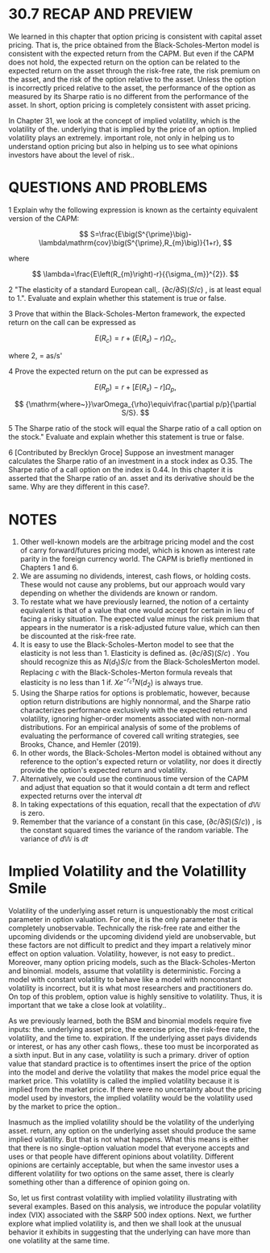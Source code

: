 # 30.7 RECAP AND PREVIEW

We learned in this chapter that option pricing is consistent with capital asset pricing. That is, the price obtained from the Black-Scholes-Merton model is consistent with the expected return from the CAPM. But even if the CAPM does not hold, the expected return on the option can be related to the expected return on the asset through the risk-free rate, the risk premium on the asset, and the risk of the option relative to the asset. Unless the option is incorrectly priced relative to the asset, the performance of the option as measured by its Sharpe ratio is no different from the performance of the asset. In short, option pricing is completely consistent with asset pricing.

In Chapter 31, we look at the concept of implied volatility, which is the volatility of the. underlying that is implied by the price of an option. Implied volatility plays an extremely. important role, not only in helping us to understand option pricing but also in helping us to see what opinions investors have about the level of risk..

# QUESTIONS AND PROBLEMS

1 Explain why the following expression is known as the certainty equivalent version of the CAPM:

$$
S=\frac{E\big(S^{\prime}\big)-\lambda\mathrm{cov}\big(S^{\prime},R_{m}\big)}{1+r},
$$

where

$$
\lambda=\frac{E\left(R_{m}\right)-r}{{\sigma_{m}}^{2}}.
$$

2 "The elasticity of a standard European call,. $(\partial c/\partial S)(S/c)$ , is at least equal to 1.". Evaluate and explain whether this statement is true or false.

3 Prove that within the Black-Scholes-Merton framework, the expected return on the call can be expressed as

$$
E\big(R_{c}\big)=r+\big(E\big(R_{s}\big)-r\big)\Omega_{c},
$$

where 2, = as/s'

4 Prove the expected return on the put can be expressed as

$$
E\big(R_{p}\big)=r+\big[E\big(R_{s}\big)-r\big]\Omega_{p},
$$

$$
{\mathrm{where~}}\varOmega_{\rho}\equiv\frac{\partial p/p}{\partial S/S}.
$$

5 The Sharpe ratio of the stock will equal the Sharpe ratio of a call option on the stock." Evaluate and explain whether this statement is true or false.

6 [Contributed by Brecklyn Groce] Suppose an investment manager calculates the Sharpe ratio of an investment in a stock index as O.35. The Sharpe ratio of a call option on the index is 0.44. In this chapter it is asserted that the Sharpe ratio of an. asset and its derivative should be the same. Why are they different in this case?.

# NOTES

1. Other well-known models are the arbitrage pricing model and the cost of carry forward/futures pricing model, which is known as interest rate parity in the foreign currency world. The CAPM is briefly mentioned in Chapters 1 and 6.
2. We are assuming no dividends, interest, cash flows, or holding costs. These would not cause any problems, but our approach would vary depending on whether the dividends are known or random.
3. To restate what we have previously learned, the notion of a certainty equivalent is that of a value that one would accept for certain in lieu of facing a risky situation. The expected value minus the risk premium that appears in the numerator is a risk-adjusted future value, which can then be discounted at the risk-free rate.
4. It is easy to use the Black-Scholes-Merton model to see that the elasticity is not less than 1. Elasticity is defined as. $(\partial c/\partial S)(S/c)$ . You should recognize this as $N\big(d_{1}\big)S/c$ from the Black-ScholesMerton model. Replacing $c$ with the Black-Scholes-Merton formula reveals that elasticity is no less than 1 if. $X e^{-r_{c}\tau}N(d_{2})$ is always true.
5. Using the Sharpe ratios for options is problematic, however, because option return distributions are highly nonnormal, and the Sharpe ratio characterizes performance exclusively with the expected return and volatility, ignoring higher-order moments associated with non-normal distributions. For an empirical analysis of some of the problems of evaluating the performance of covered call writing strategies, see Brooks, Chance, and Hemler (2019).
6. In other words, the Black-Scholes-Merton model is obtained without any reference to the option's expected return or volatility, nor does it directly provide the option's expected return and volatility.
7. Alternatively, we could use the continuous time version of the CAPM and adjust that equation so that it would contain a dt term and reflect expected returns over the interval $d t$
8. In taking expectations of this equation, recall that the expectation of $d\mathbb{W}$ is zero.
9. Remember that the variance of a constant (in this case, $(\partial c/\partial S)(S/c))$ , is the constant squared times the variance of the random variable. The variance of $d\mathbb{W}$ is $d t$

# Implied Volatility and the Volatillity Smile

Volatility of the underlying asset return is unquestionably the most critical parameter in option valuation. For one, it is the only parameter that is completely unobservable. Technically the risk-free rate and either the upcoming dividends or the upcoming dividend yield are unobservable, but these factors are not difficult to predict and they impart a relatively minor effect on option valuation. Volatility, however, is not easy to predict.. Moreover, many option pricing models, such as the Black-Scholes-Merton and binomial. models, assume that volatility is deterministic. Forcing a model with constant volatility to behave like a model with nonconstant volatility is incorrect, but it is what most researchers and practitioners do. On top of this problem, option value is highly sensitive to volatility. Thus, it is important that we take a close look at volatility..

As we previously learned, both the BSM and binomial models require five inputs: the. underlying asset price, the exercise price, the risk-free rate, the volatility, and the time to. expiration. If the underlying asset pays dividends or interest, or has any other cash flows,. these too must be incorporated as a sixth input. But in any case, volatility is such a primary. driver of option value that standard practice is to oftentimes insert the price of the option into the model and derive the volatility that makes the model price equal the market price. This volatility is called the implied volatility because it is implied from the market price. If there were no uncertainty about the pricing model used by investors, the implied volatility would be the volatility used by the market to price the option..

Inasmuch as the implied volatility should be the volatility of the underlying asset. return, any option on the underlying asset should produce the same implied volatility. But that is not what happens. What this means is either that there is no single-option valuation model that everyone accepts and uses or that people have different opinions about volatility. Different opinions are certainly acceptable, but when the same investor uses a different volatility for two options on the same asset, there is clearly something other than a difference of opinion going on.

So, let us first contrast volatility with implied volatility illustrating with several examples. Based on this analysis, we introduce the popular volatility index (VIX) associated with the $\mathrm{S\&RP}~500$ index options. Next, we further explore what implied volatility is, and then we shall look at the unusual behavior it exhibits in suggesting that the underlying can have more than one volatility at the same time.
